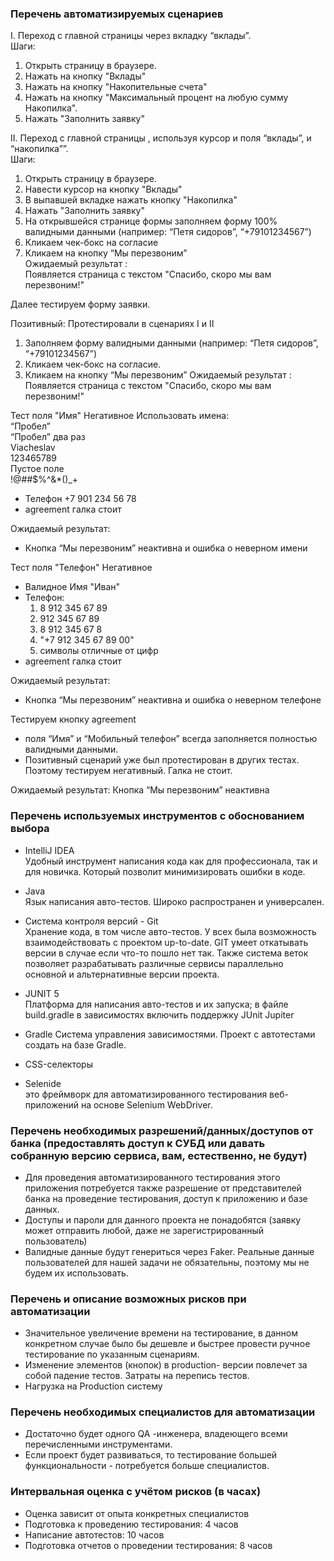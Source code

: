 ### Перечень автоматизируемых сценариев
I. Переход с главной страницы через  вкладку “вклады”.  
Шаги:
1. Открыть страницу в браузере.
1. Нажать на кнопку "Вклады"
1. Нажать на кнопку "Накопительные счета"
1. Нажать на кнопку "Максимальный процент на любую сумму Накопилка".
1. Нажать "Заполнить заявку"

II. Переход с главной страницы , используя курсор и поля “вклады”, и  “накопилка””.  
Шаги:
1. Открыть страницу в браузере.
1. Навести курсор на кнопку "Вклады"
1. В выпавшей вкладке нажать кнопку "Накопилка"
1. Нажать "Заполнить заявку"
1. На открывшейся странице формы заполняем форму 100% валидными данными (например: “Петя сидоров”, “+79101234567”)
1. Кликаем чек-бокс на согласие
1. Кликаем на кнопку “Мы перезвоним”  
Ожидаемый результат :  
Появляется страница с текстом "Спасибо, скоро мы вам перезвоним!"

Далее тестируем форму заявки.

Позитивный: 
Протестировали в сценариях I и II 
1. Заполняем форму валидными данными (например: “Петя сидоров”, “+79101234567”)
2. Кликаем чек-бокс на согласие.
3. Кликаем на кнопку “Мы перезвоним” 
Ожидаемый результат :  
Появляется страница с текстом "Спасибо, скоро мы вам перезвоним!"  


Тест поля "Имя" Негативное
Использовать имена:  
“Пробел”  
“Пробел” два раз  
Viacheslav  
123465789  
Пустое поле  
!@##$%^&*()_+  
* Телефон +7 901 234 56 78
* agreement галка стоит

Ожидаемый результат: 
* Кнопка “Мы перезвоним” неактивна и ошибка о неверном имени

Тест поля "Телефон" Негативное
* Валидное Имя "Иван"
* Телефон:
  1. 8 912 345 67 89
  2. 912 345 67 89
  3. 8 912 345 67 8
  4. "+7 912 345 67 89 00"
  5. символы отличные от цифр
* agreement галка стоит

Ожидаемый результат: 
* Кнопка “Мы перезвоним” неактивна и ошибка о неверном телефоне

Тестируем кнопку agreement
* поля “Имя” и “Мобильный телефон” всегда заполняется полностью валидными данными.
* Позитивный сценарий уже был протестирован в других тестах.
 Поэтому тестируем негативный.
Галка не стоит.

Ожидаемый результат: Кнопка “Мы перезвоним” неактивна


### Перечень используемых инструментов с обоснованием выбора

* IntelliJ IDEA  
Удобный инструмент написания кода как для профессионала, так и для новичка.
Который позволит минимизировать ошибки в коде.

* Java  
Язык написания авто-тестов. Широко распространен и универсален.

* Система контроля версий - Git  
Хранение кода, в том числе авто-тестов. У всех была возможность взаимодействовать с проектом up-to-date.
GIT умеет откатывать версии в случае если что-то пошло нет так. Также система веток позволяет разрабатывать различные сервисы параллельно
основной и альтернативные версии проекта.

* JUNIT 5  
 Платформа для написания авто-тестов и их запуска; в файле build.gradle в зависимостях включить поддержку JUnit Jupiter
 
* Gradle
Cистема управления зависимостями. Проект с автотестами создать на базе Gradle.

* CSS-селекторы  

* Selenide  
это фреймворк для автоматизированного тестирования веб-приложений на основе Selenium WebDriver.

### Перечень необходимых разрешений/данных/доступов от банка (предоставлять доступ к СУБД или давать собранную версию сервиса, вам, естественно, не будут)
* Для проведения автоматизированного тестирования этого приложения потребуется также разрешение от представителей банка на проведение тестирования, доступ к приложению и базе данных.
* Доступы и пароли для данного проекта не понадобятся (заявку может отправить любой, даже не зарегистрированный пользователь)
* Валидные данные будут генериться через Faker. Реальные данные пользователей для нашей задачи не обязательны, поэтому мы не будем их использовать.

### Перечень и описание возможных рисков при автоматизации
* Значительное увеличение времени на тестирование, в данном конкретном случае было бы дешевле и быстрее провести ручное тестирование по указанным сценариям.
* Изменение элементов (кнопок) в production- версии повлечет за собой падение тестов. Затраты на перепись тестов.
* Нагрузка на Production систему

### Перечень необходимых специалистов для автоматизации
* Достаточно будет одного QA -инженера, владеющего всеми перечисленными инструментами.
* Если проект будет развиваться, то тестирование большей функциональности - потребуется больше специалистов.

### Интервальная оценка с учётом рисков (в часах)
* Оценка зависит от опыта конкретных специалистов
* Подготовка к проведению тестирования: 4 часов
* Написание автотестов: 10 часов
* Подготовка отчетов о проведении тестирования: 8 часов